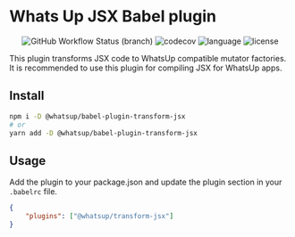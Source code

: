 # Whats Up JSX Babel plugin

<div align="center">
<img src="https://img.shields.io/github/workflow/status/whatsup/route/Node.js%20CI/master" alt="GitHub Workflow Status (branch)" /> 
<img src="https://img.shields.io/codecov/c/github/whatsup/babel-plugin-transform-jsx" alt="codecov" />
<img src="https://img.shields.io/github/languages/top/whatsup/babel-plugin-transform-jsx" alt="language" />
<img src="https://img.shields.io/npm/l/@whatsup/babel-plugin-transform-jsx" alt="license" />  
</div>

This plugin transforms JSX code to WhatsUp compatible mutator factories. It is recommended to use this plugin for compiling JSX for WhatsUp apps.

## Install

```bash
npm i -D @whatsup/babel-plugin-transform-jsx
# or
yarn add -D @whatsup/babel-plugin-transform-jsx
```

## Usage

Add the plugin to your package.json and update the plugin section in your `.babelrc` file.

```json
{
    "plugins": ["@whatsup/transform-jsx"]
}
```
